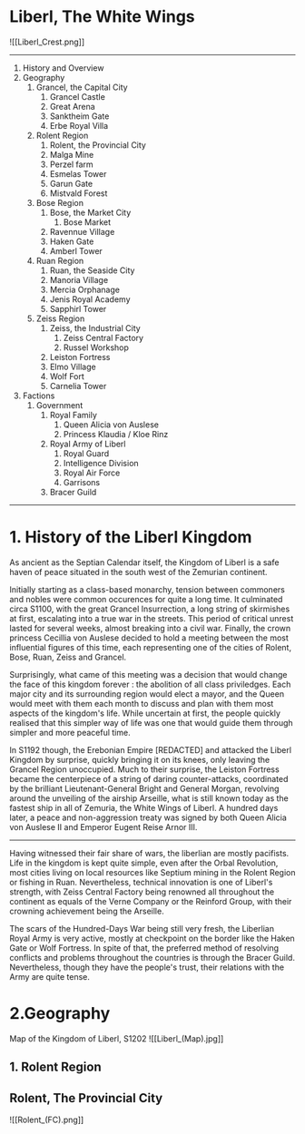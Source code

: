 # Liberl, The White Wings



![[Liberl_Crest.png]]



***
1. History and Overview
2. Geography
	1. Grancel, the Capital City
		1. Grancel Castle
		2. Great Arena
		3. Sanktheim Gate
		4. Erbe Royal Villa
	2. Rolent Region
		1. Rolent, the Provincial City
		2. Malga Mine
		3. Perzel farm
		4. Esmelas Tower
		5. Garun Gate
		6. Mistvald Forest
	3. Bose Region
		1. Bose, the Market City
			1. Bose Market
		2. Ravennue Village
		3. Haken Gate
		4. Amberl Tower
	4. Ruan Region
		1. Ruan, the Seaside City
		2. Manoria Village
		3. Mercia Orphanage
		4. Jenis Royal Academy
		5. Sapphirl Tower
	5. Zeiss Region
		1. Zeiss, the Industrial City
			1. Zeiss Central Factory
			2. Russel Workshop
		2. Leiston Fortress
		3. Elmo Village
		4. Wolf Fort
		5. Carnelia Tower
3. Factions
	1. Government
		1. Royal Family
			1. Queen Alicia von Auslese
			2. Princess Klaudia / Kloe Rinz
		2. Royal Army of Liberl
			1. Royal Guard
			3. Intelligence Division
			4. Royal Air Force
			5. Garrisons
		3. Bracer Guild
***

# 1. History of the Liberl Kingdom
As ancient as the Septian Calendar itself, the Kingdom of Liberl is a safe haven of peace situated in the south west of the Zemurian continent.

Initially starting as a class-based monarchy, tension between commoners and nobles were common occurences for quite a long time. It culminated circa S1100, with the great Grancel Insurrection, a long string of skirmishes at first, escalating into a true war in the streets.
This period of critical unrest lasted for several weeks, almost breaking into a civil war. Finally, the crown princess Cecillia von Auslese decided to hold a meeting between the most influential figures of this time, each representing one of the cities of Rolent, Bose, Ruan, Zeiss and Grancel.

Surprisingly, what came of this meeting was a decision that would change the face of this kingdom forever : the abolition of all class priviledges.
Each major city and its surrounding region would elect a mayor, and the Queen would meet with them each month to discuss and plan with them most aspects of the kingdom's life. While uncertain at first, the people quickly realised that this simpler way of life was one that would guide them through simpler and more peaceful time.

In S1192 though, the Erebonian Empire [REDACTED] and attacked the Liberl Kingdom by surprise, quickly bringing it on its knees, only leaving the Grancel Region unoccupied. Much to their surprise, the Leiston Fortress became the centerpiece of a string of daring counter-attacks, coordinated by the brilliant Lieutenant-General Bright and General Morgan, revolving around the unveiling of the airship Arseille, what is still known today as the fastest ship in all of Zemuria, the White Wings of Liberl. A hundred days later, a peace and non-aggression treaty was signed by both Queen Alicia von Auslese II and Emperor Eugent Reise Arnor III. 

***

Having witnessed their fair share of wars, the liberlian are mostly pacifists. Life in the kingdom is kept quite simple, even after the Orbal Revolution, most cities living on local resources like Septium mining in the Rolent Region or fishing in Ruan.
Nevertheless, technical innovation is one of Liberl's strength, with Zeiss Central Factory being renowned all throughout the continent as equals of the Verne Company or the Reinford Group, with their crowning achievement being the Arseille.

The scars of the Hundred-Days War being still very fresh, the Liberlian Royal Army is very active, mostly at checkpoint on the border like the Haken Gate or Wolf Fortress.
In spite of that, the preferred method of resolving conflicts and problems throughout the countries is through the Bracer Guild. Nevertheless, though they have the people's trust, their relations with the Army are quite tense.

# 2.Geography

Map of the Kingdom of Liberl, S1202
![[Liberl_(Map).jpg]]
## 1. Rolent Region

## Rolent, The Provincial City

![[Rolent_(FC).png]]

